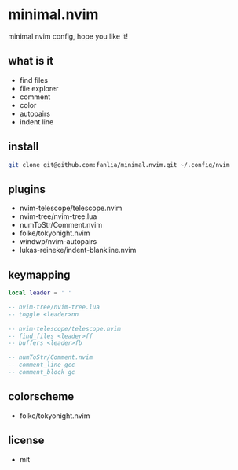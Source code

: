 # minimal.nvim

minimal nvim config, hope you like it!

## what is it

- find files
- file explorer
- comment
- color
- autopairs
- indent line

## install

```sh
git clone git@github.com:fanlia/minimal.nvim.git ~/.config/nvim
```

## plugins

- nvim-telescope/telescope.nvim
- nvim-tree/nvim-tree.lua
- numToStr/Comment.nvim
- folke/tokyonight.nvim
- windwp/nvim-autopairs
- lukas-reineke/indent-blankline.nvim

## keymapping

```lua
local leader = ' '

-- nvim-tree/nvim-tree.lua
-- toggle <leader>nn

-- nvim-telescope/telescope.nvim
-- find_files <leader>ff
-- buffers <leader>fb

-- numToStr/Comment.nvim
-- comment_line gcc
-- comment_block gc
```

## colorscheme

- folke/tokyonight.nvim

## license

- mit
